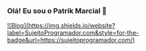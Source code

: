 ### Olá! Eu sou o Patrik Marcial 👾

[![Blog](https://img.shields.io/website? label=SujeitoProgramador.com&style=for-the-badge&url=https://sujeitoprogramador.com/)](https://sujeitoprogramador.com)

